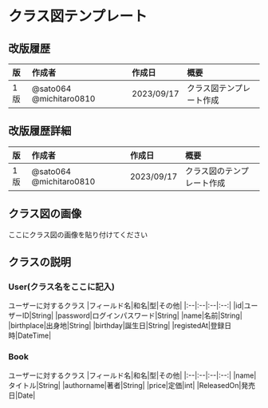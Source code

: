 # クラス図テンプレート

## 改版履歴
|版|作成者|作成日|概要|
|:--|:--|:--|:--|
|1版|@sato064 @michitaro0810|2023/09/17|クラス図テンプレート作成|

## 改版履歴詳細
|版|作成者|作成日|概要|
|:--|:--|:--|:--|
|1版|@sato064 @michitaro0810|2023/09/17|クラス図のテンプレート作成|

## クラス図の画像
ここにクラス図の画像を貼り付けてください

## クラスの説明

### User(クラス名をここに記入)
ユーザーに対するクラス
|フィールド名|和名|型|その他|
|:--|:--|:--|:--:|
|id|ユーザーID|String|
|password|ログインパスワード|String|
|name|名前|String|
|birthplace|出身地|String|
|birthday|誕生日|String|
|registedAt|登録日時|DateTime|

### Book
ユーザーに対するクラス
|フィールド名|和名|型|その他|
|:--|:--|:--|:--:|
|name|タイトル|String|
|authorname|著者|String|
|price|定価|int|
|ReleasedOn|発売日|Date|

